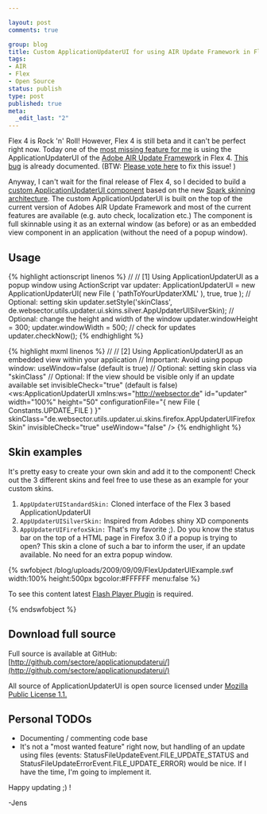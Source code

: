```yaml
--- 

layout: post
comments: true

group: blog
title: Custom ApplicationUpdaterUI for using AIR Update Framework in Flex 4
tags: 
- AIR
- Flex
- Open Source
status: publish
type: post
published: true
meta: 
  _edit_last: "2"
---
```

Flex 4 is Rock 'n' Roll! However, Flex 4 is still beta and it can't be perfect right now.
Today one of the [most missing feature for me](http://twitter.com/sectore/status/3513712009)
is using the ApplicationUpdaterUI of the [Adobe AIR Update Framework](http://labs.adobe.com/wiki/index.php/Adobe_AIR_Update_Framework)
in Flex 4. [This bug](http://bugs.adobe.com/jira/browse/SDK-22886?rc=1) is already documented.
(BTW: [Please vote here](http://bugs.adobe.com/jira/browse/SDK-22886?rc=1) to fix this issue! )

Anyway, I can't wait for the final release of Flex 4, so I decided to build a
[custom ApplicationUpdaterUI component](http://github.com/sectore/applicationupdaterui/) based
on the new [Spark skinning architecture](http://opensource.adobe.com/wiki/display/flexsdk/Gumbo+Skinning).
The custom  ApplicationUpdaterUI is built on the top of the current version of Adobes AIR Update Framework
and most of the current features are available (e.g. auto check, localization etc.) The component is full
skinnable using it as an external window (as before) or as an embedded view component in an application
(without the need of a popup window).

<!--more-->

## Usage

{% highlight actionscript linenos %}
//
// [1] Using ApplicationUpdaterUI as a popup window using ActionScript
var updater: ApplicationUpdaterUI = new ApplicationUpdaterUI(	new File ( 'pathToYourUpdaterXML' ), true, true );
// Optional: setting skin
updater.setStyle('skinClass', de.websector.utils.updater.ui.skins.silver.AppUpdaterUISilverSkin);
// Optional:  change the height and width of the window
updater.windowHeight = 300;
updater.windowWidth = 500;
// check for updates
updater.checkNow();
{% endhighlight %}

{% highlight mxml linenos %}
//
// [2] Using ApplicationUpdaterUI as an embedded view within your application
// Important: Avoid using popup window: useWindow=false (default is true)
// Optional: setting skin class via "skinClass"
// Optional: If the view should be visible only if an update available set invisibleCheck="true" (default is false)
<ws:ApplicationUpdaterUI
    xmlns:ws="http://websector.de"
    id="updater"
    width="100%" height="50"
    configurationFile="{ new File ( Constants.UPDATE_FILE ) }"
    skinClass="de.websector.utils.updater.ui.skins.firefox.AppUpdaterUIFirefoxSkin"
    invisibleCheck="true"
    useWindow="false"
    />
{% endhighlight %}

## Skin examples

It's pretty easy to create your own skin and add it to the component!
Check out the 3 different skins and feel free to use these as an example for your custom skins.

1.  `AppUpdaterUIStandardSkin:` Cloned interface of the Flex 3 based ApplicationUpdaterUI
2.  `AppUpdaterUISilverSkin:` Inspired from Adobes shiny XD components
3.  `AppUpdaterUIFirefoxSkin:` That's my favorite ;). Do you know the status bar on the top of a HTML page in Firefox 3.0 if a popup is trying to open? This skin a clone of such a bar to inform the user, if an update available. No need for an extra popup window.

{% swfobject /blog/uploads/2009/09/09/FlexUpdaterUIExample.swf width:100% height:500px bgcolor:#FFFFFF menu:false %}
<p>To see this content latest <a href='http://www.adobe.com/go/getflashplayer'>Flash Player Plugin</a> is required.</p>
{% endswfobject %}

## Download full source

Full source is available at GitHub: [http://github.com/sectore/applicationupdaterui/](http://github.com/sectore/applicationupdaterui/)

All source of ApplicationUpdaterUI  is open source licensed under
[Mozilla Public License 1.1.](http://www.mozilla.org/MPL/MPL-1.1.html)

## Personal TODOs

*   Documenting / commenting code base
*   It's not a "most wanted feature" right now, but handling of an update using files (events: StatusFileUpdateEvent.FILE_UPDATE_STATUS and StatusFileUpdateErrorEvent.FILE_UPDATE_ERROR) would be nice. If I have the time, I'm going to implement it.

Happy updating ;) !

-Jens
